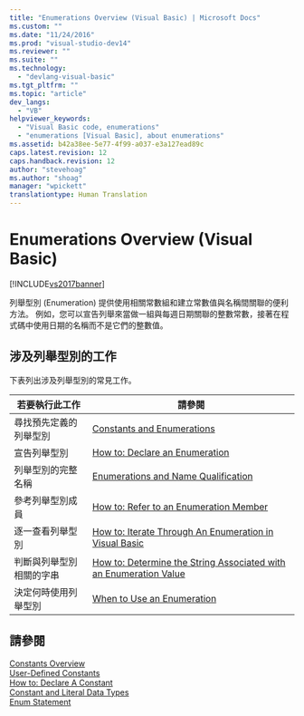 ```yaml
---
title: "Enumerations Overview (Visual Basic) | Microsoft Docs"
ms.custom: ""
ms.date: "11/24/2016"
ms.prod: "visual-studio-dev14"
ms.reviewer: ""
ms.suite: ""
ms.technology: 
  - "devlang-visual-basic"
ms.tgt_pltfrm: ""
ms.topic: "article"
dev_langs: 
  - "VB"
helpviewer_keywords: 
  - "Visual Basic code, enumerations"
  - "enumerations [Visual Basic], about enumerations"
ms.assetid: b42a38ee-5e77-4f99-a037-e3a127ead89c
caps.latest.revision: 12
caps.handback.revision: 12
author: "stevehoag"
ms.author: "shoag"
manager: "wpickett"
translationtype: Human Translation
---
```

# Enumerations Overview (Visual Basic)
[!INCLUDE[vs2017banner](../../../../csharp/includes/vs2017banner.md)]

列舉型別 \(Enumeration\) 提供使用相關常數組和建立常數值與名稱間關聯的便利方法。  例如，您可以宣告列舉來當做一組與每週日期關聯的整數常數，接著在程式碼中使用日期的名稱而不是它們的整數值。  
  
## 涉及列舉型別的工作  
 下表列出涉及列舉型別的常見工作。  
  
|若要執行此工作|請參閱|  
|-------------|---------|  
|尋找預先定義的列舉型別|[Constants and Enumerations](../../../../visual-basic/language-reference/constants-and-enumerations.md)|  
|宣告列舉型別|[How to: Declare an Enumeration](../../../../visual-basic/programming-guide/language-features/constants-enums/how-to-declare-enumerations.md)|  
|列舉型別的完整名稱|[Enumerations and Name Qualification](../../../../visual-basic/programming-guide/language-features/constants-enums/enumerations-and-name-qualification.md)|  
|參考列舉型別成員|[How to: Refer to an Enumeration Member](../../../../visual-basic/programming-guide/language-features/constants-enums/how-to-refer-to-an-enumeration-member.md)|  
|逐一查看列舉型別|[How to: Iterate Through An Enumeration in Visual Basic](../../../../visual-basic/programming-guide/language-features/constants-enums/how-to-iterate-through-an-enumeration.md)|  
|判斷與列舉型別相關的字串|[How to: Determine the String Associated with an Enumeration Value](../../../../visual-basic/programming-guide/language-features/constants-enums/how-to-determine-the-string-associated-with-an-enumeration-value.md)|  
|決定何時使用列舉型別|[When to Use an Enumeration](../../../../visual-basic/programming-guide/language-features/constants-enums/when-to-use-an-enumeration.md)|  
  
## 請參閱  
 [Constants Overview](../../../../visual-basic/programming-guide/language-features/constants-enums/constants-overview.md)   
 [User\-Defined Constants](../../../../visual-basic/programming-guide/language-features/constants-enums/user-defined-constants.md)   
 [How to: Declare A Constant](../../../../visual-basic/programming-guide/language-features/constants-enums/how-to-declare-a-constant.md)   
 [Constant and Literal Data Types](../../../../visual-basic/programming-guide/language-features/constants-enums/constant-and-literal-data-types.md)   
 [Enum Statement](../../../../visual-basic/language-reference/statements/enum-statement.md)